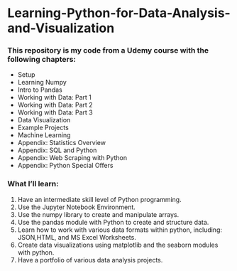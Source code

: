 # Learning-Python-for-Data-Analysis-and-Visualization

### This repository is my code from a Udemy course with the following chapters:
- Setup
- Learning Numpy
- Intro to Pandas
- Working with Data: Part 1
- Working with Data: Part 2
- Working with Data: Part 3
- Data Visualization
- Example Projects
- Machine Learning
- Appendix: Statistics Overview
- Appendix: SQL and Python
- Appendix: Web Scraping with Python
- Appendix: Python Special Offers

### What I’ll learn:
1. Have an intermediate skill level of Python programming.
2. Use the Jupyter Notebook Environment.
3. Use the numpy library to create and manipulate arrays.
4. Use the pandas module with Python to create and structure data.
5. Learn how to work with various data formats within python, including: JSON,HTML, and MS Excel Worksheets.
6. Create data visualizations using matplotlib and the seaborn modules with python.
7. Have a portfolio of various data analysis projects.
